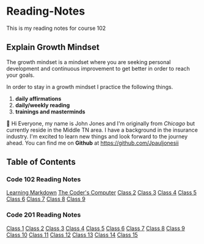 # Reading-Notes
This is my reading notes for course 102

## Explain Growth Mindset 

The growth mindset is a mindset where you are seeking personal development and continuous improvement to get better in order to reach your goals. 

In order to stay in a growth mindset I practice the following things. 

1. **daily affirmations**
2. **daily/weekly reading** 
3. **trainings and masterminds**

:wave:	Hi Everyone, my name is John Jones and I'm originally from *Chicago* but currently reside in the Middle TN area.  I have a background in the insurance industry.  I'm excited to learn new things and look forward to the journey ahead. You can find me on **Github** at https://github.com/Jpauljonesii


## Table of Contents

### Code 102 Reading Notes 
[Learning Markdown](https://jpauljonesii.github.io/Reading-Notes/102/Read-01-Learning-Markdown.md)
[The Coder's Computer](https://jpauljonesii.github.io/Reading-Notes/102/Read-02-The-Coders-Computer.md)
[Class 2](https://github.com/Jpauljonesii/Reading-Notes/class2.md)
[Class 3](https://github.com/Jpauljonesii/Reading-Notes/class3.md)
[Class 4](https://github.com/Jpauljonesii/Reading-Notes/class4.md)
[Class 5](https://github.com/Jpauljonesii/Reading-Notes/class5.md)
[Class 6](https://github.com/Jpauljonesii/Reading-Notes/class6.md)
[Class 7](https://github.com/Jpauljonesii/Reading-Notes/class7.md)
[Class 8](https://github.com/Jpauljonesii/Reading-Notes/class8.md)
[Class 9](https://github.com/Jpauljonesii/Reading-Notes/class9)

### Code 201 Reading Notes
[Class 1](https://github.com/Jpauljonesii/Reading-Notes/201/class1.md)
[Class 2](https://github.com/Jpauljonesii/Reading-Notes/201/class2.md)
[Class 3](https://github.com/Jpauljonesii/Reading-Notes/201/class3.md)
[Class 4](https://github.com/Jpauljonesii/Reading-Notes/201/class4.md)
[Class 5](https://github.com/Jpauljonesii/Reading-Notes/201/class5.md)
[Class 6](https://github.com/Jpauljonesii/Reading-Notes/201/class6.md)
[Class 7](https://github.com/Jpauljonesii/Reading-Notes/201/class7.md)
[Class 8](https://github.com/Jpauljonesii/Reading-Notes/201/class8.md)
[Class 9](https://github.com/Jpauljonesii/Reading-Notes/201/class9.md)
[Class 10](https://github.com/Jpauljonesii/Reading-Notes/201/class10.md)
[Class 11](https://github.com/Jpauljonesii/Reading-Notes/201/class11.md)
[Class 12](https://github.com/Jpauljonesii/Reading-Notes/201/class12.md)
[Class 13](https://github.com/Jpauljonesii/Reading-Notes/201/class13.md)
[Class 14](https://github.com/Jpauljonesii/Reading-Notes/201/class14.md)
[Class 15](https://github.com/Jpauljonesii/Reading-Notes/201/class15.md)